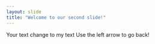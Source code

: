 ```yaml
---
layout: slide
title: "Welcome to our second slide!"
---
```

Your text change to my text
Use the left arrow to go back!
